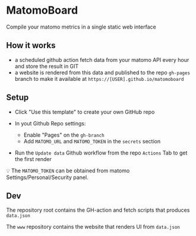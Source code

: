 # MatomoBoard

Compile your matomo metrics in a single static web interface

## How it works

- a scheduled github action fetch data from your matomo API every hour and store the result in GIT
- a website is rendered from this data and published to the repo `gh-pages` branch to make it available at `https://[USER].github.io/matomoboard`

## Setup

- Click "Use this template" to create your own GitHub repo

- In yout Github Repo settings:

  - Enable "Pages" on the `gh-branch`
  - Add `MATOMO_URL` and `MATOMO_TOKEN` in the `secrets` section

- Run the `Update data` Github workflow from the repo `Actions` Tab to get the first render

💡 The `MATOMO_TOKEN` can be obtained from matomo Settings/Personal/Security panel.

## Dev

The repository root contains the GH-action and fetch scripts that produces `data.json`

The `www` repository contains the website that renders UI from `data.json`
